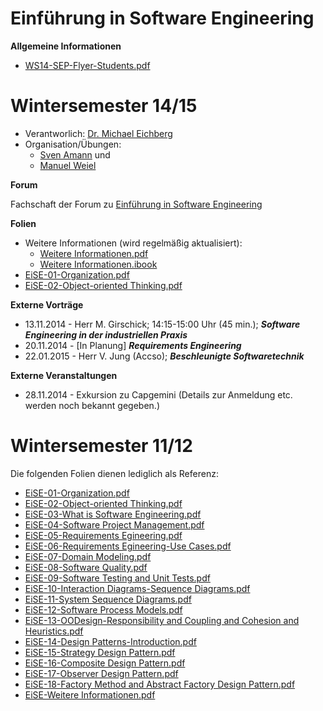 Einführung in Software Engineering
===

**Allgemeine Informationen**

 * [WS14-SEP-Flyer-Students.pdf](WS14-SEP-Flyer-Students.pdf)

Wintersemester 14/15
===

 * Verantworlich: [Dr. Michael Eichberg](http://www.stg.tu-darmstadt.de/staff/michael_eichberg/index.en.jsp)
 * Organisation/Übungen: 
	* [Sven Amann](http://www.stg.tu-darmstadt.de/staff/sven_amann/index.en.jsp) und
	* [Manuel Weiel](http://www.stg.tu-darmstadt.de/staff/manuel_weiel/manuel_weiel.en.jsp)

**Forum**

Fachschaft der Forum zu [Einführung in Software Engineering](https://www.fachschaft.informatik.tu-darmstadt.de/forum//viewforum.php?f=198&sid=93e51645a96105414eeed2f1bfcbdb2d)

**Folien**

 * Weitere Informationen (wird regelmäßig aktualisiert):
	* [Weitere Informationen.pdf](WS14-EiSE.pdf)
	* [Weitere Informationen.ibook](WS14-EiSE.ibooks)	
 * [EiSE-01-Organization.pdf](WS14-EiSE-01-Organization.pdf)
 * [EiSE-02-Object-oriented Thinking.pdf](WS14-EiSE-02-Object-oriented_Thinking.pdf)

**Externe Vorträge**


 * 13.11.2014 - Herr M. Girschick; 14:15-15:00 Uhr (45 min.); ___Software Engineering in der industriellen Praxis___
 * 20.11.2014 - [In Planung] ___Requirements Engineering___
 * 22.01.2015 - Herr V. Jung (Accso); ___Beschleunigte Softwaretechnik___

**Externe Veranstaltungen**

 * 28.11.2014 - Exkursion zu Capgemini (Details zur Anmeldung etc. werden noch bekannt gegeben.)

Wintersemester 11/12
===
Die folgenden Folien dienen lediglich als Referenz:

 * [EiSE-01-Organization.pdf](WS11-EiSE-01-Organization.pdf)
 * [EiSE-02-Object-oriented Thinking.pdf](WS11-EiSE-02-Object-oriented_Thinking.pdf)
 * [EiSE-03-What is Software Engineering.pdf](WS11-EiSE-03-What_is_Software_Engineering.pdf)
 * [EiSE-04-Software Project Management.pdf](WS11-EiSE-04-Software_Project_Management.pdf)
 * [EiSE-05-Requirements Egineering.pdf](WS11-EiSE-05-Requirements_Egineering.pdf)
 * [EiSE-06-Requirements Egineering-Use Cases.pdf](WS11-EiSE-06-Requirements_Egineering-Use_Cases.pdf)
 * [EiSE-07-Domain Modeling.pdf](WS11-EiSE-07-Domain_Modeling.pdf)
 * [EiSE-08-Software Quality.pdf](WS11-EiSE-08-Software_Quality.pdf)
 * [EiSE-09-Software Testing and Unit Tests.pdf](WS11-EiSE-09-Software_Testing_and_Unit_Tests.pdf)
 * [EiSE-10-Interaction Diagrams-Sequence Diagrams.pdf](WS11-EiSE-10-Interaction_Diagrams-Sequence_Diagrams.pdf)
 * [EiSE-11-System Sequence Diagrams.pdf](WS11-EiSE-11-System_Sequence_Diagrams.pdf)
 * [EiSE-12-Software Process Models.pdf](WS11-EiSE-12-Software_Process_Models.pdf)
 * [EiSE-13-OODesign-Responsibility and Coupling and Cohesion and Heuristics.pdf](WS11-EiSE-13-OODesign-Responsibility_and_Coupling_and_Cohesion_and_Heuristics.pdf)
 * [EiSE-14-Design Patterns-Introduction.pdf](WS11-EiSE-14-Design_Patterns-Introduction.pdf)
 * [EiSE-15-Strategy Design Pattern.pdf](WS11-EiSE-15-Strategy_Design_Pattern.pdf)
 * [EiSE-16-Composite Design Pattern.pdf](WS11-EiSE-16-Composite_Design_Pattern.pdf)
 * [EiSE-17-Observer Design Pattern.pdf](WS11-EiSE-17-Observer_Design_Pattern.pdf)
 * [EiSE-18-Factory Method and Abstract Factory Design  Pattern.pdf](WS11-EiSE-18-Factory_Method_and_Abstract_Factory_Design_Pattern.pdf)
 * [EiSE-Weitere Informationen.pdf](WS11-EiSE-Weitere_Informationen.pdf)
